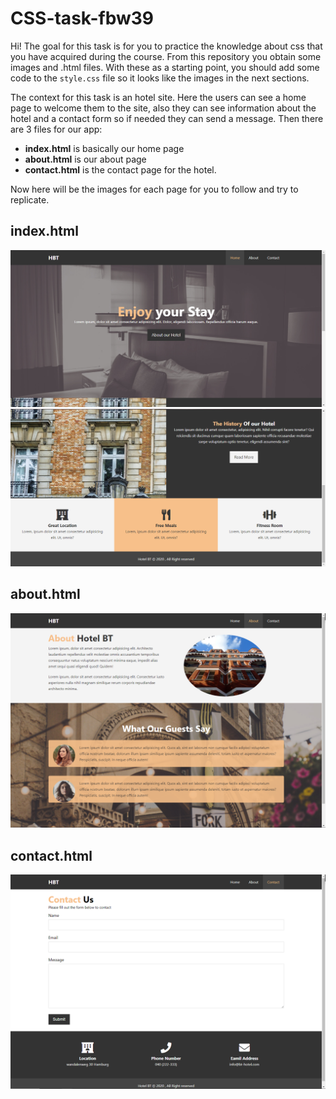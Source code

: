 # CSS-task-fbw39

Hi! The goal for this task is for you to practice the knowledge about css that you have acquired during the course. From this repository you obtain some images and .html files. With these as a starting point, you should add some code to the `style.css` file so it looks like the images in the next sections.

The context for this task is an hotel site. Here the users can see a home page to welcome them to the site, also they can see information about the hotel and a contact form so if needed they can send a message. Then there are 3 files for our app: 
- **index.html** is basically our home page
- **about.html** is our about page
- **contact.html** is the contact page for the hotel. 

Now here will be the images for each page for you to follow and try to replicate.

## index.html
![Index 1](/img/readme/index1.png)
![Index 2](/img/readme/index2.png)

## about.html
![About](/img/readme/about.png)

## contact.html
![Contact](/img/readme/contact.png)